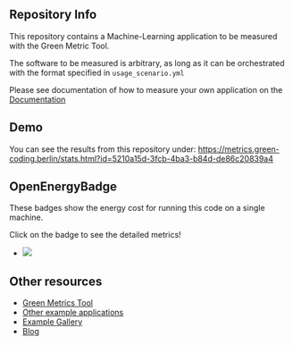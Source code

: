 ## Repository Info
This repository contains a Machine-Learning application to be measured with
the Green Metric Tool.

The software to be measured is arbitrary, as long as it can be orchestrated
with the format specified in `usage_scenario.yml`

Please see documentation of how to measure your own application on the [Documentation](https://docs.green-coding.berlin)

## Demo

You can see the results from this repository under: https://metrics.green-coding.berlin/stats.html?id=5210a15d-3fcb-4ba3-b84d-de86c20839a4


## OpenEnergyBadge
These badges show the energy cost for running this code on a single machine.

Click on the badge to see the detailed metrics!

- <a href="https://metrics.green-coding.berlin/stats.html?id=00b4d096-5511-444a-ade8-9aaddf3d94aa"><img src="https://api.green-coding.berlin/v1/badge/single/00b4d096-5511-444a-ade8-9aaddf3d94aa?metric=RAPL"></a>

## Other resources

- [Green Metrics Tool](https://github.com/green-coding-berlin/green-metrics-tool)
- [Other example applications](https://github.com/green-coding-berlin/example-applications)
- [Example Gallery](https://metrics.green-coding.berlin/data_analysis.html)
- [Blog](https://www.green-coding.berlin/blog)
